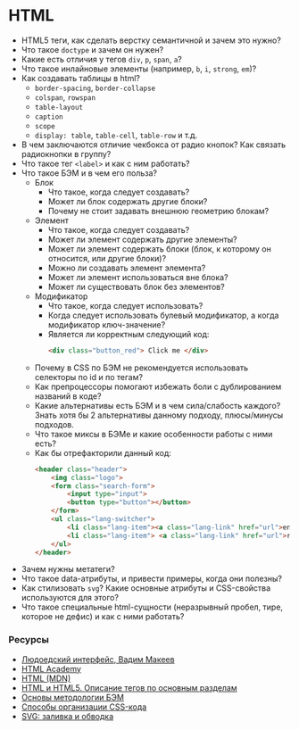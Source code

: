 # HTML

* HTML5 теги, как сделать верстку семантичной и зачем это нужно?
* Что такое `doctype` и зачем он нужен?
* Какие есть отличия у тегов `div`, `p`, `span`, `a`?
* Что такое инлайновые элементы (например, `b`, `i`, `strong`, `em`)?
* Как создавать таблицы в html?
  * `border-spacing`, `border-collapse`
  * `colspan`, `rowspan`
  * `table-layout`
  * `caption`
  * `scope`
  * `display: table`, `table-cell`, `table-row` и т.д.
* В чем заключаются отличие чекбокса от радио кнопок? Как связать радиокнопки в группу?
* Что такое тег `<label>` и как с ним работать?
* Что такое БЭМ и в чем его польза?
  * Блок
    * Что такое, когда следует создавать?
    * Может ли блок содержать другие блоки?
    * Почему не стоит задавать внешнюю геометрию блокам?
  * Элемент
    * Что такое, когда следует создавать?
    * Может ли элемент содержать другие элементы?
    * Может ли элемент содержать блоки (блок, к которому он относится, или другие блоки)?
    * Можно ли создавать элемент элемента?
    * Может ли элемент использоваться вне блока?
    * Может ли существовать блок без элементов?
  * Модификатор
    * Что такое, когда следует использовать?
    * Когда следует использовать булевый модификатор, а когда модификатор ключ-значение?
    * Является ли корректным следующий код:
        ```html
        <div class="button_red"> Click me </div>
        ```
  * Почему в CSS по БЭМ не рекомендуется использовать селекторы по id и по тегам?
  * Как препроцессоры помогают избежать боли с дублированием названий в коде?
  * Какие альтернативы есть БЭМ и в чем сила/слабость каждого? Знать хотя бы 2 альтернативы данному подходу, плюсы/минусы подходов.
  * Что такое миксы в БЭМе и какие особенности работы с ними есть?
  * Как бы отрефакторили данный код:
    ```html
    <header class="header">
        <img class="logo">
        <form class="search-form">
            <input type="input">
            <button type="button"></button>
        </form>
        <ul class="lang-switcher">
            <li class="lang-item"><a class="lang-link" href="url">en</a> </li>
            <li class="lang-item"> <a class="lang-link" href="url">ru</a> </li>
        </ul>
    </header>
    ```
* Зачем нужны метатеги?
* Что такое data-атрибуты, и привести примеры, когда они полезны?
* Как стилизовать `svg`? Какие основные атрибуты и CSS-свойства используются для этого?
* Что такое специальные html-сущности (неразрывный пробел, тире, которое не дефис) и как с ними работать?

### Ресурсы

* [Людоедский интерфейс, Вадим Макеев](https://www.youtube.com/watch?v=ssJsjGZE2sc)
* [HTML Academy](https://htmlacademy.ru/)
* [HTML (MDN)](https://developer.mozilla.org/ru/docs/Web/HTML)
* [HTML и HTML5. Описание тегов по основным разделам](https://html5book.ru/html-html5/)
* [Основы методологии БЭМ](https://ru.bem.info/methodology/quick-start/)
* [Способы организации CSS-кода](https://habr.com/ru/post/256109/)
* [SVG: заливка и обводка](http://css.yoksel.ru/svg-fill-and-stroke/)
